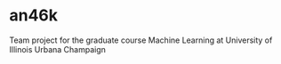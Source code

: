 # an46k
Team project for the graduate course Machine Learning at University of Illinois Urbana Champaign

